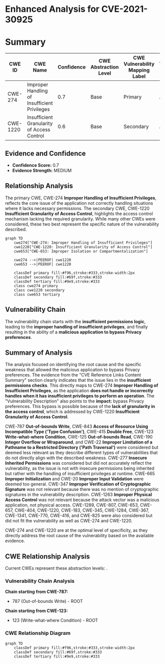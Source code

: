 # Enhanced Analysis for CVE-2021-30925

# Summary
| CWE ID | CWE Name | Confidence | CWE Abstraction Level | CWE Vulnerability Mapping Label | CWE-Vulnerability Mapping Notes |
|---|---|---|---|---|---|
| CWE-274 | Improper Handling of Insufficient Privileges | 0.7 | Base | Primary | Allowed |
| CWE-1220 | Insufficient Granularity of Access Control | 0.6 | Base | Secondary | Allowed |

## Evidence and Confidence

*   **Confidence Score:** 0.7
*   **Evidence Strength:** MEDIUM

## Relationship Analysis
The primary CWE, CWE-274 **Improper Handling of Insufficient Privileges**, reflects the core issue of the application not correctly handling situations where it lacks necessary permissions. The secondary CWE, CWE-1220 **Insufficient Granularity of Access Control**, highlights the access control mechanism lacking the required granularity. While many other CWEs were considered, these two best represent the specific nature of the vulnerability described.

```mermaid
graph TD
    cwe274["CWE-274: Improper Handling of Insufficient Privileges"]
    cwe1220["CWE-1220: Insufficient Granularity of Access Control"]
    cwe653["CWE-653: Improper Isolation or Compartmentalization"]
    
    cwe274 -->|PEEROF| cwe1220
    cwe653 -->|PEEROF| cwe1220

    classDef primary fill:#f96,stroke:#333,stroke-width:2px
    classDef secondary fill:#69f,stroke:#333
    classDef tertiary fill:#9e9,stroke:#333
    class cwe274 primary
    class cwe1220 secondary
    class cwe653 tertiary
```

## Vulnerability Chain
The vulnerability chain starts with the **insufficient permissions logic**, leading to the **improper handling of insufficient privileges**, and finally resulting in the ability of a **malicious application to bypass Privacy preferences**.

## Summary of Analysis
The analysis focused on identifying the root cause and the specific weakness that allowed the malicious application to bypass Privacy preferences. The evidence from the "CVE Reference Links Content Summary" section clearly indicates that the issue lies in the **insufficient permissions checks**. This directly maps to CWE-274 **Improper Handling of Insufficient Privileges**, as the application **does not handle or incorrectly handles when it has insufficient privileges to perform an operation**. The "Vulnerability Description" also points to the **impact:** bypass Privacy preferences. This bypass is possible because of the **lack of granularity in the access control**, which is addressed by CWE-1220 **Insufficient Granularity of Access Control**.

CWE-787 **Out-of-bounds Write**, CWE-843 **Access of Resource Using Incompatible Type ('Type Confusion')**, CWE-415 **Double Free**, CWE-123 **Write-what-where Condition**, CWE-125 **Out-of-bounds Read**, CWE-190 **Integer Overflow or Wraparound**, and CWE-22 **Improper Limitation of a Pathname to a Restricted Directory ('Path Traversal')** were considered but deemed less relevant as they describe different types of vulnerabilities that do not directly align with the described weakness. CWE-277 **Insecure Inherited Permissions** was considered but did not accurately reflect the vulnerability, as the issue is not with insecure permissions being inherited but rather with the handling of insufficient privileges at runtime. CWE-665 **Improper Initialization** and CWE-20 **Improper Input Validation** were deemed too general. CWE-347 **Improper Verification of Cryptographic Signature** was not relevant because there was no mention of cryptographic signatures in the vulnerability description. CWE-1263 **Improper Physical Access Control** was not relevant because the attack vector was a malicious application, not physical access.
CWE-1289, CWE-807, CWE-653, CWE-657, CWE-404, CWE-1220, CWE-183, CWE-345, CWE-1284, CWE-367, CWE-1341, CWE-770, CWE-416, and CWE-825 were also considered but did not fit the vulnerability as well as CWE-274 and CWE-1220.

CWE-274 and CWE-1220 are at the optimal level of specificity, as they directly address the root cause of the vulnerability based on the available evidence.


## CWE Relationship Analysis

Current CWEs represent these abstraction levels: .


### Vulnerability Chain Analysis

**Chain starting from CWE-787:**
- 787 (Out-of-bounds Write) - ROOT


**Chain starting from CWE-123:**
- 123 (Write-what-where Condition) - ROOT



### CWE Relationship Diagram

```mermaid
graph TD
    classDef primary fill:#f96,stroke:#333,stroke-width:2px
    classDef secondary fill:#69f,stroke:#333
    classDef tertiary fill:#9e9,stroke:#333
```